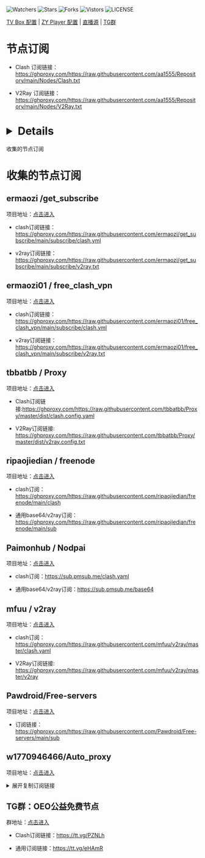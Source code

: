 ![Watchers](https://img.shields.io/github/watchers/aa1555/Repository) 
![Stars](https://img.shields.io/github/stars/aa1555/Repository) 
![Forks](https://img.shields.io/github/forks/aa1555/Repository) 
![Vistors](https://visitor-badge.laobi.icu/badge?page_id=aa1555.Repository) 
![LICENSE](https://img.shields.io/badge/license-CC%20BY--SA%204.0-green.svg)

[TV Box 配置](https://github.com/aa1555/Repository/tree/main/TV%20Box%20Config) | 
[ZY Player 配置](https://github.com/aa1555/Repository/tree/main/ZY%20Player%20Config) | 
[直播源](https://github.com/aa1555/Repository/tree/main/Live) | 
[TG群](https://github.com/aa1555/Repository/blob/main/TG%E7%BE%A4.md) 

# 节点订阅

- Clash 订阅链接：https://ghproxy.com/https://raw.githubusercontent.com/aa1555/Repository/main/Nodes/Clash.txt

- V2Ray 订阅链接：https://ghproxy.com/https://raw.githubusercontent.com/aa1555/Repository/main/Nodes/V2Ray.txt

# <details>
<summary> 收集的节点订阅</summary>

# 收集的节点订阅

## ermaozi /get_subscribe

项目地址：[点击进入](https://github.com/ermaozi/get_subscribe) 

- clash订阅链接：https://ghproxy.com/https://raw.githubusercontent.com/ermaozi/get_subscribe/main/subscribe/clash.yml

- v2ray订阅链接：https://ghproxy.com/https://raw.githubusercontent.com/ermaozi/get_subscribe/main/subscribe/v2ray.txt

## ermaozi01 / free_clash_vpn

项目地址：[点击进入](https://github.com/ermaozi01/free_clash_vpn) 

- clash订阅链接：https://ghproxy.com/https://raw.githubusercontent.com/ermaozi01/free_clash_vpn/main/subscribe/clash.yml

- v2ray订阅链接：https://ghproxy.com/https://raw.githubusercontent.com/ermaozi01/free_clash_vpn/main/subscribe/v2ray.txt

## tbbatbb / Proxy

项目地址：[点击进入](https://github.com/tbbatbb/Proxy) 

- Clash订阅链接:https://ghproxy.com/https://raw.githubusercontent.com/tbbatbb/Proxy/master/dist/clash.config.yaml
  
- V2Ray订阅链接: https://ghproxy.com/https://raw.githubusercontent.com/tbbatbb/Proxy/master/dist/v2ray.config.txt

## ripaojiedian / freenode

项目地址：[点击进入](https://github.com/ripaojiedian/freenode)

- clash订阅：https://ghproxy.com/https://raw.githubusercontent.com/ripaojiedian/freenode/main/clash

- 通用base64/v2ray订阅：https://ghproxy.com/https://raw.githubusercontent.com/ripaojiedian/freenode/main/sub

## Paimonhub / Nodpai

项目地址：[点击进入](https://github.com/Paimonhub/Nodpai)

- clash订阅：https://sub.pmsub.me/clash.yaml

- 通用base64/v2ray订阅：https://sub.pmsub.me/base64

## mfuu / v2ray

项目地址：[点击进入](https://github.com/mfuu/v2ray)

- clash订阅：https://ghproxy.com/https://raw.githubusercontent.com/mfuu/v2ray/master/clash.yaml

- V2Ray订阅链接: https://ghproxy.com/https://raw.githubusercontent.com/mfuu/v2ray/master/v2ray
  
## Pawdroid/Free-servers

项目地址：[点击进入](https://github.com/Pawdroid/Free-servers)

- 订阅链接：https://ghproxy.com/https://raw.githubusercontent.com/Pawdroid/Free-servers/main/sub

## w1770946466/Auto_proxy

项目地址：[点击进入](https://github.com/w1770946466/Auto_proxy)

<details>
  <summary>展开复制订阅链接</summary>

- 多协议Base64编码：
https://raw.githubusercontent.com/w1770946466/Auto_proxy/main/Long_term_subscription_num
`合并节点总数: 910`

- 多协议Base64编码：
https://raw.githubusercontent.com/w1770946466/Auto_proxy/main/Long_term_subscription1
`合并节点总数: 114`

- 多协议Base64编码：
https://raw.githubusercontent.com/w1770946466/Auto_proxy/main/Long_term_subscription2
`合并节点总数: 114`

- 多协议Base64编码：
https://raw.githubusercontent.com/w1770946466/Auto_proxy/main/Long_term_subscription3
`合并节点总数: 114`

- 多协议Base64编码：
https://raw.githubusercontent.com/w1770946466/Auto_proxy/main/Long_term_subscription4
`合并节点总数: 114`

- 多协议Base64编码：
https://raw.githubusercontent.com/w1770946466/Auto_proxy/main/Long_term_subscription5
`合并节点总数: 114`

- 多协议Base64编码：
https://raw.githubusercontent.com/w1770946466/Auto_proxy/main/Long_term_subscription6
`合并节点总数: 114`

- 多协议Base64编码：
https://raw.githubusercontent.com/w1770946466/Auto_proxy/main/Long_term_subscription7
`合并节点总数: 114`

- 多协议Base64编码：
https://raw.githubusercontent.com/w1770946466/Auto_proxy/main/Long_term_subscription8
`合并节点总数: 112`

- Clash 订阅链接：
https://raw.githubusercontent.com/w1770946466/Auto_proxy/main/Long_term_subscription1.yaml

- Clash 订阅链接：
https://raw.githubusercontent.com/w1770946466/Auto_proxy/main/Long_term_subscription2.yaml

- Clash 订阅链接：
https://raw.githubusercontent.com/w1770946466/Auto_proxy/main/Long_term_subscription3.yaml
  
</details>

## TG群：OEO公益免费节点

群地址：[点击进入](https://t.me/oeo12)

- Clash订阅链接：https://tt.vg/PZNLh

- 通用订阅链接：https://tt.vg/eHAmR







</details>






